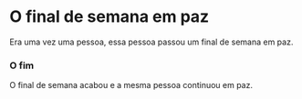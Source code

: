 # O final de semana em paz
Era uma vez uma pessoa, essa pessoa passou um final de semana em paz.

### O fim
O final de semana acabou e a mesma pessoa continuou em paz.
